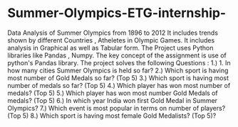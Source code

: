# Summer-Olympics-ETG-internship-
Data Analysis of Summer Olympics from 1896 to 2012
It includes trends shown by different Countries , Atheletes in Olympic Games.
It includes analysis in Graphical as well as Tabular form.
The Project uses Python libraries like Pandas , Numpy.
The key concept of the assignment is use of python's Pandas library.
The project solves the following Questions : 1.)  1. In how many cities Summer Olympics is held so far?  2.) Which sport is having most number of Gold Medals so far? (Top 5) 3.) Which sport is having most number of medals so far? (Top 5) 4.) Which player has won most number of medals? (Top 5) 5.) Which player has won most number Gold Medals of medals?  (Top 5) 6.)  In which year India won first Gold Medal in Summer Olympics? 7.) Which event is most popular in terms on number of players? (Top 5) 8.)  Which sport is having most female Gold Medalists? (Top 5)?
